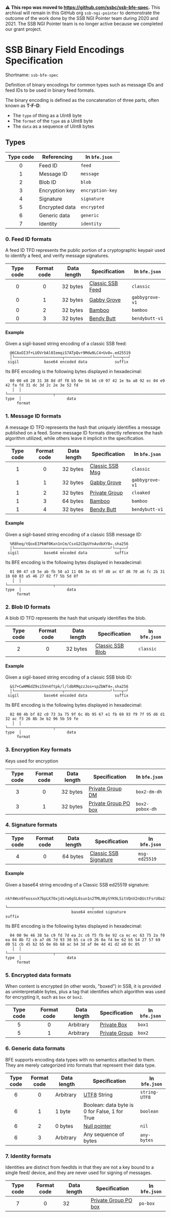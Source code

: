 <!--
SPDX-FileCopyrightText: 2021 Anders Rune Jensen

SPDX-License-Identifier: CC0-1.0
-->

:warning: **This repo was moved to https://github.com/ssbc/ssb-bfe-spec.** This archival will remain in this GitHub org `ssb-ngi-pointer` to demonstrate the outcome of the work done by the SSB NGI Pointer team during 2020 and 2021. The SSB NGI Pointer team is no longer active because we completed our grant project.

# SSB Binary Field Encodings Specification

Shortname: `ssb-bfe-spec`

Definition of binary encodings for common types such as message IDs and feed IDs
to be used in binary feed formats.

The binary encoding is defined as the concatenation of three parts, often known
as **T-F-D**:

- The `type` of thing as a UInt8 byte
- The `format` of the `type` as a UInt8 byte
- The `data` as a sequence of UInt8 bytes

## Types

 | Type code   | Referencing        | In `bfe.json`    |
 |:-----------:| ------------------ | ---------------- |
 | 0           | Feed ID            | `feed`           |
 | 1           | Message ID         | `message`        |
 | 2           | Blob ID            | `blob`           |
 | 3           | Encryption key     | `encryption-key` |
 | 4           | Signature          | `signature`      |
 | 5           | Encrypted data     | `encrypted`      |
 | 6           | Generic data       | `generic`        |
 | 7           | Identity           | `identity`       |

### 0. Feed ID formats

A feed ID TFD represents the public portion of a cryptographic keypair used to
identify a feed, and verify message signatures.

| Type code | Format code | Data length | Specification      | In `bfe.json`   |
|:---------:|:-----------:|-------------|--------------------|-----------------|
| 0         | 0           | 32 bytes    | [Classic SSB Feed] | `classic`       |
| 0         | 1           | 32 bytes    | [Gabby Grove]      | `gabbygrove-v1` |
| 0         | 2           | 32 bytes    | [Bamboo]           | `bamboo`        |
| 0         | 3           | 32 bytes    | [Bendy Butt]       | `bendybutt-v1`  |

#### Example

Given a sigil-based string encoding of a classic SSB feed:

```
  @6CAxOI3f+LUOVrbAl0IemqiS7ATpQvr9Mdw9LC4+Uv0=.ed25519
  │└─────────────────────┬────────────────────┘└───┬──┘
 sigil           base64 encoded data            suffix
```

Its BFE encoding is the following bytes displayed in hexadecimal:

```
  00 00 e8 20 31 38 8d df f8 b5 0e 56 b6 c0 97 42 1e 9a a8 92 ec 04 e9 42 fa fd 31 dc 3d 2c 2e 3e 52 fd
   │  │ └────────────────────┬────────────────────────────────────────────────────────────────────────┘
type  │                    data
     format
```

### 1. Message ID formats

A message ID TFD represents the hash that uniquely identifies a message
published on a feed. Some message ID formats directly reference the hash
algorithm utilized, while others leave it implicit in the specification.

| Type code | Format code | Data length | Specification     | In `bfe.json`   |
|:---------:|:-----------:|-------------|-------------------|-----------------|
| 1         | 0           | 32 bytes    | [Classic SSB Msg] | `classic`       |
| 1         | 1           | 32 bytes    | [Gabby Grove]     | `gabbygrove-v1` |
| 1         | 2           | 32 bytes    | [Private Group]   | `cloaked`       |
| 1         | 3           | 64 bytes    | [Bamboo]          | `bamboo`        |
| 1         | 4           | 32 bytes    | [Bendy Butt]      | `bendybutt-v1`  |

#### Example

Given a sigil-based string encoding of a classic SSB message ID:

```
  %R8heq/tQoxEIPkWf0Kxn1nCm/CsxG2CDpUYnAvdbXY8=.sha256
  │└─────────────────────┬────────────────────┘└──┬──┘
 sigil           base64 encoded data            suffix
```

Its BFE encoding is the following bytes displayed in hexadecimal:

```
  01 00 47 c8 5e ab fb 50 a3 11 08 3e 45 9f d0 ac 67 d6 70 a6 fc 2b 31 1b 60 83 a5 46 27 02 f7 5b 5d 8f
   │  │ └────────────────────┬────────────────────────────────────────────────────────────────────────┘
type  │                    data
     format
```

### 2. Blob ID formats

A blob ID TFD represents the hash that uniquely identifies the blob.

| Type code | Format code | Data length | Specification      | In `bfe.json` |
|:---------:|:-----------:|-------------|--------------------|---------------|
| 2         | 0           | 32 bytes    | [Classic SSB Blob] | `classic`     |

#### Example

Given a sigil-based string encoding of a classic SSB blob ID:

```
  &S7+CwHM6dZ9si5Vn4ftpk/l/ldbRMqzzJos+spZbWf4=.sha256
  │└─────────────────────┬────────────────────┘└───┬─┘
 sigil           base64 encoded data            suffix
```

Its BFE encoding is the following bytes displayed in hexadecimal:

```
  02 00 4b bf 82 c0 73 3a 75 9f 6c 8b 95 67 e1 fb 69 93 f9 7f 95 d6 d1 32 ac f3 26 8b 3e b2 96 5b 59 fe
   │  │ └────────────────────┬────────────────────────────────────────────────────────────────────────┘
type  │                    data
     format
```

### 3. Encryption Key formats

Keys used for encryption

| Type code | Format code | Data length | Specification          | In `bfe.json`   |
|:---------:|:-----------:|-------------|------------------------|-----------------|
| 3         | 0           | 32 bytes    | [Private Group DM]     | `box2-dm-dh`    |
| 3         | 1           | 32 bytes    | [Private Group PO box] | `box2-pobox-dh` |


### 4. Signature formats

| Type code | Format code | Data length | Specification           | In `bfe.json` |
|:---------:|:-----------:|-------------|-------------------------|---------------|
| 4         | 0           | 64 bytes    | [Classic SSB Signature] | `msg-ed25519` |


#### Example

Given a base64 string encoding of a Classic SSB ed25519 signature:

```
  nkY4Wsn9feosxvX7bpLK7OxjdSrw6gSL8sun1n2TMLXKySYK9L5itVQnV2nQUctFsrUOa2istD2vDk1B0uAMBQ==.sig.ed25519
  └─────────────────────────────────────┬────────────────────────────────────────────────┘└────┬─────┘
                             base64 encoded signature                                        suffix
```

Its BFE encoding is the following bytes displayed in hexadecimal:

```
  04 00 9e 46 38 5a c9 fd 7d ea 2c c6 f5 fb 6e 92 ca ec ec 63 75 2a f0 ea 04 8b f2 cb a7 d6 7d 93 30 b5 ca c9 26 0a f4 be 62 b5 54 27 57 69 d0 51 cb 45 b2 b5 0e 6b 68 ac b4 3d af 0e 4d 41 d2 e0 0c 05
   │  │ └────────────────────┬────────────────────────────────────────────────────────────────────────────────────────────────────────────────────────────────────────────────────────────────────────┘
type  │                    data
     format
```

### 5. Encrypted data formats

When content is encrypted (in other words, "boxed") in SSB, it is provided as
uninterpretable bytes, plus a tag that identifies which algorithm was used for
encrypting it, such as `box` or `box2`.

| Type code | Format code | Data length | Specification   | In `bfe.json` |
|:---------:|:-----------:|-------------|-----------------|---------------|
| 5         | 0           | Arbitrary   | [Private Box]   | `box1`        |
| 5         | 1           | Arbitrary   | [Private Group] | `box2`        |

### 6. Generic data formats

BFE supports encoding data types with no semantics attached to them. They are
merely categorized into formats that represent their data type.

| Type code | Format code | Data length | Specification         | In `bfe.json` |
|:---------:|:-----------:|-------------|-----------------------|---------------|
| 6         | 0           | Arbitrary   | [UTF8] String         | `string-UTF8` |
| 6         | 1           | 1 byte      | Boolean: data byte is 0 for False, 1 for True | `boolean` |
| 6         | 2           | 0 bytes     | [Null pointer]        | `nil`         |
| 6         | 3           | Arbitrary   | Any sequence of bytes | `any-bytes`   |


### 7. Identity formats

Identities are distinct from feedIds in that they are not a key bound to a single feed/ device,
and they are never used for signing of messages.

| Type code | Format code | Data length | Specification         | In `bfe.json` |
|:---------:|:-----------:|-------------|-----------------------|---------------|
| 7         | 0           | 32          | [Private Group PO box] | `po-box`     |


[TFK]: https://github.com/ssbc/envelope-spec/blob/master/encoding/tfk.md
[Classic SSB Feed]: https://ssbc.github.io/scuttlebutt-protocol-guide/#keys-and-identities
[Classic SSB Msg]: https://ssbc.github.io/scuttlebutt-protocol-guide/#message-format
[Classic SSB Blob]: https://ssbc.github.io/scuttlebutt-protocol-guide/#blobs
[Classic SSB Signature]: https://ssbc.github.io/scuttlebutt-protocol-guide/#signature
[Gabby Grove]: https://github.com/ssbc/ssb-spec-drafts/tree/master/drafts/draft-ssb-core-gabbygrove/00
[Bamboo]: https://github.com/AljoschaMeyer/bamboo
[Private Group]: https://github.com/ssbc/private-group-spec/tree/master/encryption
[Private Group DM]: https://github.com/ssbc/private-group-spec/tree/master/direct-messages
[Private Group PO box]: https://github.com/ssbc/private-group-spec/tree/master/po-box
[Bendy Butt]: https://github.com/ssb-ngi-pointer/bendy-butt-spec
[Private Box]: https://ssbc.github.io/scuttlebutt-protocol-guide/#private-messages
[Envelope Spec]: https://github.com/ssbc/envelope-spec
[Null pointer]: https://en.wikipedia.org/wiki/Null_pointer
[UTF8]: https://datatracker.ietf.org/doc/html/rfc3629
[Fusion Identity]: https://github.com/ssb-ngi-pointer/fusion-identity-spec/
[Bencode]: https://en.wikipedia.org/wiki/Bencode

